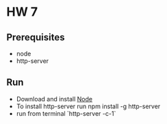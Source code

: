 <h1>HW 7</h1>

<h2>Prerequisites</h2>

<ul>
<li>node</li>
<li>http-server</li>
</ul>

<h2>Run</h2>
<ul>
<li>Download and install <a href="https://nodejs.org/en/download/package-manager">Node</a></li>
<li>To install http-server run npm install -g http-server</li>
<li>run from terminal `http-server -c-1`</li>
</ul>
